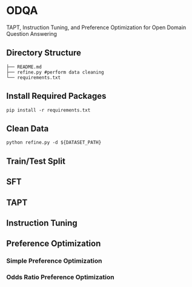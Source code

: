 # ODQA
TAPT, Instruction Tuning, and Preference Optimization for Open Domain Question Answering

## Directory Structure
```
├── README.md
├── refine.py #perform data cleaning
└── requirements.txt
```

## Install Required Packages
```pip install -r requirements.txt```

## Clean Data
```python refine.py -d ${DATASET_PATH}```

## Train/Test Split

## SFT

## TAPT

## Instruction Tuning

## Preference Optimization

### Simple Preference Optimization

### Odds Ratio Preference Optimization
